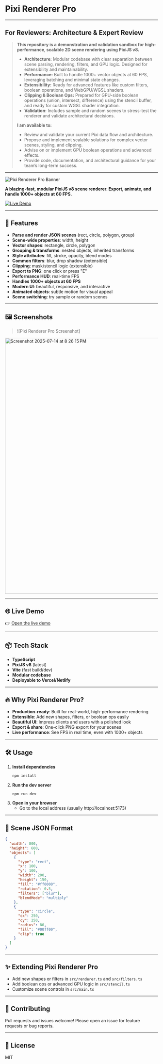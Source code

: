 # Pixi Renderer Pro

---

## For Reviewers: Architecture & Expert Review

> **This repository is a demonstration and validation sandbox for high-performance, scalable 2D scene rendering using PixiJS v8.**
>
> - **Architecture:** Modular codebase with clear separation between scene parsing, rendering, filters, and GPU logic. Designed for extensibility and maintainability.
> - **Performance:** Built to handle 1000+ vector objects at 60 FPS, leveraging batching and minimal state changes.
> - **Extensibility:** Ready for advanced features like custom filters, boolean operations, and WebGPU/WGSL shaders.
> - **Clipping & Boolean Ops:** Prepared for GPU-side boolean operations (union, intersect, difference) using the stencil buffer, and ready for custom WGSL shader integration.
> - **Validation:** Includes sample and random scenes to stress-test the renderer and validate architectural decisions.
>
> **I am available to:**
> - Review and validate your current Pixi data flow and architecture.
> - Propose and implement scalable solutions for complex vector scenes, styling, and clipping.
> - Advise on or implement GPU boolean operations and advanced effects.
> - Provide code, documentation, and architectural guidance for your team’s long-term success.

---

![Pixi Renderer Pro Banner](https://pixijs.com/images/pixijs-logo-cropped.png)

**A blazing-fast, modular PixiJS v8 scene renderer. Export, animate, and handle 1000+ objects at 60 FPS.**

[![Live Demo](https://img.shields.io/badge/Live%20Demo-Open-green?logo=vercel)](https://your-live-demo-link)

---

## 🚀 Features

- **Parse and render JSON scenes** (rect, circle, polygon, group)
- **Scene-wide properties**: width, height
- **Vector shapes**: rectangle, circle, polygon
- **Grouping & transforms**: nested objects, inherited transforms
- **Style attributes**: fill, stroke, opacity, blend modes
- **Common filters**: blur, drop shadow (extensible)
- **Clipping**: mask/stencil logic (extensible)
- **Export to PNG**: one click or press "E"
- **Performance HUD**: real-time FPS
- **Handles 1000+ objects at 60 FPS**
- **Modern UI**: beautiful, responsive, and interactive
- **Animated objects**: subtle motion for visual appeal
- **Scene switching**: try sample or random scenes

---

## 🖼️ Screenshots

> ![Pixi Renderer Pro Screenshot]

<img width="1846" height="844" alt="Screenshot 2025-07-14 at 8 26 15 PM" src="https://github.com/user-attachments/assets/4807b4d5-417b-4b61-ada4-628ac37ec8ea" />

---

## 🌐 Live Demo

👉 [Open the live demo]([https://your-live-demo-link](https://pixi-scene-renderer-9v8esi9k1-dedaldino3ds-projects.vercel.app/))

---

## 📦 Tech Stack

- **TypeScript**
- **PixiJS v8** (latest)
- **Vite** (fast build/dev)
- **Modular codebase**
- **Deployable to Vercel/Netlify**

---

## 🔥 Why Pixi Renderer Pro?

- **Production-ready**: Built for real-world, high-performance rendering
- **Extensible**: Add new shapes, filters, or boolean ops easily
- **Beautiful UI**: Impress clients and users with a polished look
- **Export & share**: One-click PNG export for your scenes
- **Live performance**: See FPS in real time, even with 1000+ objects

---

## 🛠️ Usage

1. **Install dependencies**
   ```sh
   npm install
   ```
2. **Run the dev server**
   ```sh
   npm run dev
   ```
3. **Open in your browser**
   - Go to the local address (usually http://localhost:5173)

---

## 📝 Scene JSON Format

```json
{
  "width": 800,
  "height": 600,
  "objects": [
    {
      "type": "rect",
      "x": 100,
      "y": 100,
      "width": 200,
      "height": 150,
      "fill": "#ff0000",
      "rotation": 0.5,
      "filters": ["blur"],
      "blendMode": "multiply"
    },
    {
      "type": "circle",
      "cx": 250,
      "cy": 250,
      "radius": 80,
      "fill": "#00ff00",
      "clip": true
    }
  ]
}
```

---

## ✨ Extending Pixi Renderer Pro

- Add new shapes or filters in `src/renderer.ts` and `src/filters.ts`
- Add boolean ops or advanced GPU logic in `src/stencil.ts`
- Customize scene controls in `src/main.ts`

---

## 📸 Contributing

Pull requests and issues welcome! Please open an issue for feature requests or bug reports.

---

## 📄 License

MIT 
